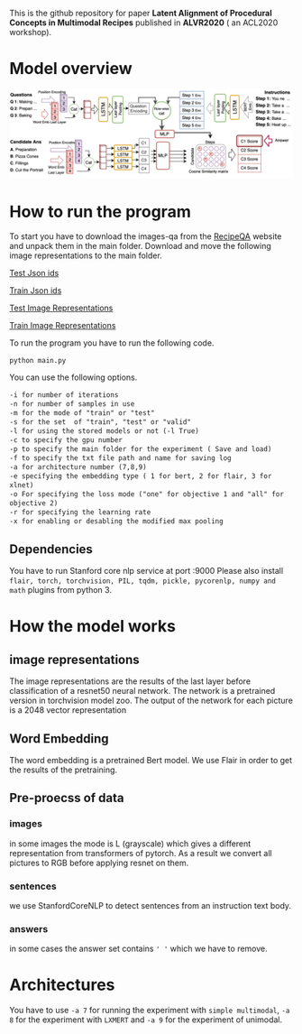 

This is the github repository for paper **Latent Alignment of Procedural Concepts in Multimodal Recipes** published in **ALVR2020** ( an ACL2020 workshop). 

# Model overview 
![Model overview](https://github.com/HLR/LatentAlignmentProcedural/blob/master/model.png?raw=true)
# How to run the program
To start you have to download the images-qa from the [RecipeQA](https://hucvl.github.io/recipeqa/) website and unpack them in the main folder.
Download and move the following image representations to the main folder.

[Test Json ids](https://drive.google.com/file/d/1y3F4baVJ7g_IZkJm4ZyA5eu6ltnyEFDL/view?usp=sharing)

[Train Json ids](https://drive.google.com/file/d/1ARBJ3cLXdEPMC9YXtcmUv39iR2fzUc7j/view?usp=sharing)

[Test Image Representations](https://drive.google.com/file/d/1gu-nxCNQxLI3cyQvHRz6FX6RKNPqZEt2/view?usp=sharing)

[Train Image Representations](https://drive.google.com/file/d/1yiiYaJ2qJgqG-JWaOfCMzYQprLJ5DDLJ/view?usp=sharing)

To run the program you have to run the following code.

    python main.py
You can use the following options.

    -i for number of iterations
    -n for number of samples in use
    -m for the mode of "train" or "test"
    -s for the set  of "train", "test" or "valid"
    -l for using the stored models or not (-l True)
    -c to specify the gpu number
    -p to specify the main folder for the experiment ( Save and load)
    -f to specify the txt file path and name for saving log
    -a for architecture number (7,8,9)
    -e specifying the embedding type ( 1 for bert, 2 for flair, 3 for xlnet)
    -o For specifying the loss mode ("one" for objective 1 and "all" for objective 2)
    -r for specifying the learning rate
    -x for enabling or desabling the modified max pooling

## Dependencies
You have to run Stanford core nlp service at port :9000
Please also install 
` flair, torch, torchvision, PIL, tqdm, pickle, pycorenlp, numpy and math` plugins from python 3.

# How the model works
## image representations
The image representations are the results of the last layer before classification of a resnet50 neural network. 
The network is a pretrained version in torchvision model zoo.
The output of the network for each picture is a 2048 vector representation

## Word Embedding
The word embedding is a pretrained Bert model. We use Flair in order to get the results of the pretraining.

## Pre-proecss of data
### images
in some images the mode is L (grayscale) which gives a different representation from transformers of pytorch. As a result we convert all pictures to RGB before applying resnet on them.
### sentences
we use StanfordCoreNLP to detect sentences from an instruction text body.
### answers
in some cases the answer set contains `' '` which we have to remove.


# Architectures
You have to use `-a 7` for running the experiment with `simple multimodal`, `-a 8` for the experiment with `LXMERT` and `-a 9` for the experiment of unimodal. 

